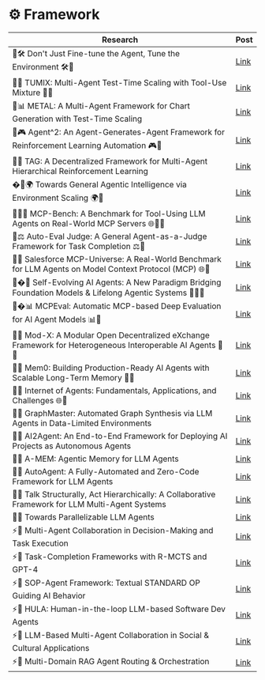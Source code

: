 # ⚙️ Framework

| Research | Post |
|----------|-----------|
| 🤖🛠 Don't Just Fine-tune the Agent, Tune the Environment 🛠🤖 | [Link](https://www.linkedin.com/posts/mahmoudrabie2004_forabraiabrscientists-forabraiabrresearchers-activity-7384643474148593664-WSqC?utm_source=share&utm_medium=member_desktop&rcm=ACoAAANl-ukBNmz5qhlJOrQNtSt-ajHYfLd2Bvc) |
| 🤖🧰 TUMIX: Multi-Agent Test-Time Scaling with Tool-Use Mixture 🧰🤖 | [Link](https://www.linkedin.com/posts/mahmoudrabie2004_forabraiabrscientists-forabraiabrresearchers-activity-7379968619448971264-KkGh?utm_source=share&utm_medium=member_desktop&rcm=ACoAAANl-ukBNmz5qhlJOrQNtSt-ajHYfLd2Bvc) |
| 🤖📊 METAL: A Multi-Agent Framework for Chart Generation with Test-Time Scaling | [Link](https://www.linkedin.com/posts/mahmoudrabie2004_forabraiabrscientists-forabraiabrresearchers-activity-7302757238274674689-dTDv) |
| 🤖🎮 Agent^2: An Agent-Generates-Agent Framework for Reinforcement Learning Automation 🎮🤖 | [Link](https://www.linkedin.com/posts/mahmoudrabie2004_forabraiabrscientists-forabraiabrresearchers-activity-7376177317120954368-9cMY?utm_source=share&utm_medium=member_desktop&rcm=ACoAAANl-ukBNmz5qhlJOrQNtSt-ajHYfLd2Bvc) |
| 🤖🔗 TAG: A Decentralized Framework for Multi-Agent Hierarchical Reinforcement Learning | [Link](https://www.linkedin.com/posts/mahmoudrabie2004_forabraiabrscientists-forabraiabrresearchers-activity-7300372264925949953-z52Z) |
| �🤖🌍 Towards General Agentic Intelligence via Environment Scaling 🌍🤖 | [Link](https://lnkd.in/p/d3i_v9EE) |
| 🤖🔧🌐 MCP-Bench: A Benchmark for Tool-Using LLM Agents on Real-World MCP Servers 🌐🔧🤖 | [Link](https://www.linkedin.com/posts/mahmoudrabie2004_forabraiabrscientists-forabraiabrresearchers-activity-7368364734833659905-YIeb?utm_source=share&utm_medium=member_desktop&rcm=ACoAAANl-ukBNmz5qhlJOrQNtSt-ajHYfLd2Bvc) |
| 🤖⚖️ Auto-Eval Judge: A General Agent-as-a-Judge Framework for Task Completion ⚖️🤖 | [Link](https://www.linkedin.com/posts/mahmoudrabie2004_forabraiabrscientists-forabraiabrresearchers-activity-7365408802487042048-vS5h?utm_source=share&utm_medium=member_desktop&rcm=ACoAAANl-ukBNmz5qhlJOrQNtSt-ajHYfLd2Bvc) |
| 🤖🌐 Salesforce MCP-Universe: A Real-World Benchmark for LLM Agents on Model Context Protocol (MCP) 🌐🤖 | [Link](https://www.linkedin.com/posts/mahmoudrabie2004_forabraiabrscientists-forabraiabrresearchers-activity-7364660589547208705-fNCp?utm_source=share&utm_medium=member_desktop&rcm=ACoAAANl-ukBNmz5qhlJOrQNtSt-ajHYfLd2Bvc) |
| 🤖�🧬 Self-Evolving AI Agents: A New Paradigm Bridging Foundation Models & Lifelong Agentic Systems 🧬🔁🤖 | [Link](https://www.linkedin.com/posts/mahmoudrabie2004_forabraiabrscientists-forabraiabrresearchers-activity-7365001116536791040-gZG8?utm_source=share&utm_medium=member_desktop&rcm=ACoAAANl-ukBNmz5qhlJOrQNtSt-ajHYfLd2Bvc) |
| 🤖�📊 MCPEval: Automatic MCP-based Deep Evaluation for AI Agent Models 📊🤖 | [Link](https://www.linkedin.com/posts/mahmoudrabie2004_forabraiabrscientists-forabraiabrresearchers-activity-7352304136161275904-N2Ug) |
| 🔗🤖 Mod-X: A Modular Open Decentralized eXchange Framework for Heterogeneous Interoperable AI Agents 🔗🤖 | [Link](https://www.linkedin.com/posts/mahmoudrabie2004_forabraiabrscientists-forabraiabrresearchers-activity-7349298979911647233-T8-c) |
| 💾🤖 Mem0: Building Production-Ready AI Agents with Scalable Long-Term Memory 💾🤖 | [Link](https://www.linkedin.com/posts/mahmoudrabie2004_forabraiabrscientists-forabraiabrresearchers-activity-7331027254552014849-od4s/) |
| 🤖🌐 Internet of Agents: Fundamentals, Applications, and Challenges 🌐🤖 | [Link](https://www.linkedin.com/posts/mahmoudrabie2004_forabraiabrscientists-forabraiabrresearchers-activity-7330279828799045634-KTO6/) |
| 🤖🧠 GraphMaster: Automated Graph Synthesis via LLM Agents in Data-Limited Environments | [Link](https://www.linkedin.com/posts/mahmoudrabie2004_forabraiabrscientists-forabraiabrresearchers-activity-7313140862362771456-eD7H) |
| 🤖🔧 AI2Agent: An End-to-End Framework for Deploying AI Projects as Autonomous Agents | [Link](https://www.linkedin.com/posts/mahmoudrabie2004_forabraiabrscientists-forabraiabrresearchers-activity-7312874492781858816-_Yn1) |
| 🤖🧠 A-MEM: Agentic Memory for LLM Agents | [Link](https://www.linkedin.com/posts/mahmoudrabie2004_forabraiabrscientists-forabraiabrresearchers-activity-7312612236550717441-N3ri) |
| 🤖🚀 AutoAgent: A Fully-Automated and Zero-Code Framework for LLM Agents | [Link](https://www.linkedin.com/posts/mahmoudrabie2004_forabraiabrscientists-forabraiabrresearchers-activity-7302032458277883904-K0bv) |
| 🤖💬 Talk Structurally, Act Hierarchically: A Collaborative Framework for LLM Multi-Agent Systems | [Link](https://www.linkedin.com/posts/mahmoudrabie2004_forabraiabrscientists-forabraiabrresearchers-activity-7299995997852590080-w6FQ) |
| 🤖🚀 Towards Parallelizable LLM Agents | [Link](https://www.linkedin.com/posts/mahmoudrabie2004_forabraiabrscientists-forabraiabrresearchers-activity-7298695544317558784-KQ5y) |
| ⚡🤖 Multi-Agent Collaboration in Decision-Making and Task Execution | [Link](https://www.linkedin.com/posts/mahmoudrabie2004_forabraiabrscientists-forabraiabrresearchers-activity-7291015721398996992-XLsB) |
| ⚡🤖 Task-Completion Frameworks with R-MCTS and GPT-4 | [Link](https://www.linkedin.com/posts/mahmoudrabie2004_forabraiabrscientists-forabraiabrresearchers-activity-7288806360153018368-KH6L) |
| ⚡🤖 SOP-Agent Framework: Textual STANDARD OP Guiding AI Behavior | [Link](https://www.linkedin.com/posts/mahmoudrabie2004_forabraiabrscientists-forabraiabrresearchers-activity-7286930844286423040-BysS) |
| ⚡🤖 HULA: Human-in-the-loop LLM-based Software Dev Agents | [Link](https://www.linkedin.com/posts/mahmoudrabie2004_forabraiabrscientists-forabraiabrresearchers-activity-7286797411983790081-aVfJ) |
| ⚡🤖 LLM-Based Multi-Agent Collaboration in Social & Cultural Applications | [Link](https://www.linkedin.com/posts/mahmoudrabie2004_forabraiabrscientists-forabraiabrresearchers-activity-7285926067788259328-SIvQ) |
| ⚡🤖 Multi-Domain RAG Agent Routing & Orchestration | [Link](https://www.linkedin.com/posts/mahmoudrabie2004_forabraiabrscientists-forabraiabrresearchers-activity-7285891435885719552-0rsD) |
